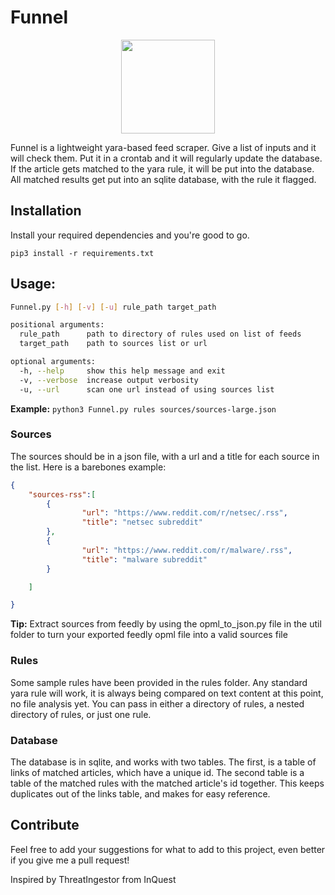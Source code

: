 
# Funnel

<p align="center">
    <img src="https://user-images.githubusercontent.com/7833164/55665412-1ca67180-580d-11e9-8e63-c09f83d919da.png" height="150"  width="150"></img>
</p>


Funnel is a lightweight yara-based feed scraper. Give a list of inputs and it will check them. Put it in a crontab and it will regularly update the database. If the article gets matched to the yara rule, it will be put into the database. All matched results get put into an sqlite database, with the rule it flagged.

## Installation

Install your required dependencies and you're good to go.

` pip3 install -r requirements.txt `

## Usage:

```bash
Funnel.py [-h] [-v] [-u] rule_path target_path

positional arguments:
  rule_path      path to directory of rules used on list of feeds
  target_path    path to sources list or url

optional arguments:
  -h, --help     show this help message and exit
  -v, --verbose  increase output verbosity
  -u, --url      scan one url instead of using sources list
```

**Example:** `python3 Funnel.py rules sources/sources-large.json
`

### Sources

The sources should be in a json file, with a url and a title for each source in the list. Here is a barebones example:

```json
{
    "sources-rss":[
        {
                "url": "https://www.reddit.com/r/netsec/.rss",
                "title": "netsec subreddit"
        },
        {
                "url": "https://www.reddit.com/r/malware/.rss",
                "title": "malware subreddit"
        }

    ]

}

```
**Tip:** Extract sources from feedly by using the opml_to_json.py file in the util folder to turn your exported feedly opml file into a valid sources file


### Rules

Some sample rules have been provided in the rules folder. Any standard yara rule will work, it is always being compared on text content at this point, no file analysis yet. You can pass in either a directory of rules, a nested directory of rules, or just one rule.

### Database

The database is in sqlite, and works with two tables. The first, is a table of links of matched articles, which have a unique id. The second table is a table of the matched rules with the matched article's id together. This keeps duplicates out of the links table, and makes for easy reference.

## Contribute

Feel free to add your suggestions for what to add to this project, even better if you give me a pull request!


Inspired by ThreatIngestor from InQuest



